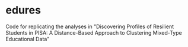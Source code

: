 # edures
Code for replicating the analyses in "Discovering Profiles of Resilient Students in PISA: A Distance-Based Approach to Clustering Mixed-Type Educational Data"
